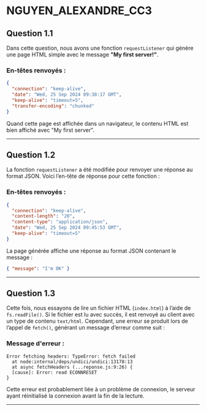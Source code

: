 
# NGUYEN_ALEXANDRE_CC3

## Question 1.1

Dans cette question, nous avons une fonction `requestListener` qui génère une page HTML simple avec le message **"My first server!"**.  

### En-têtes renvoyés :
```json
{
  "connection": "keep-alive",
  "date": "Wed, 25 Sep 2024 09:38:17 GMT",
  "keep-alive": "timeout=5",
  "transfer-encoding": "chunked"
}
```

Quand cette page est affichée dans un navigateur, le contenu HTML est bien affiché avec "My first server".

---

## Question 1.2

La fonction `requestListener` a été modifiée pour renvoyer une réponse au format JSON. Voici l’en-tête de réponse pour cette fonction :

### En-têtes renvoyés :
```json
{
  "connection": "keep-alive",
  "content-length": "20",
  "content-type": "application/json",
  "date": "Wed, 25 Sep 2024 09:45:53 GMT",
  "keep-alive": "timeout=5"
}
```

La page générée affiche une réponse au format JSON contenant le message :
```json
{ "message": "I'm OK" }
```

---

## Question 1.3

Cette fois, nous essayons de lire un fichier HTML (`index.html`) à l’aide de `fs.readFile()`. Si le fichier est lu avec succès, il est renvoyé au client avec un type de contenu `text/html`. Cependant, une erreur se produit lors de l’appel de `fetch()`, générant un message d’erreur comme suit :

### Message d'erreur :
```
Error fetching headers: TypeError: fetch failed
  at node:internal/deps/undici/undici:13178:13
  at async fetchHeaders (...reponse.js:9:26) {
  [cause]: Error: read ECONNRESET
}
```

Cette erreur est probablement liée à un problème de connexion, le serveur ayant réinitialisé la connexion avant la fin de la lecture.

---
